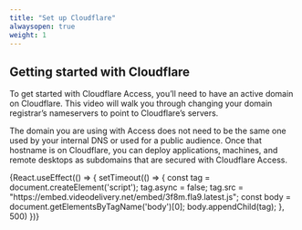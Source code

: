```yaml
---
title: "Set up Cloudflare"
alwaysopen: true
weight: 1
---
```


## Getting started with Cloudflare

To get started with Cloudflare Access, you’ll need to have an active domain on Cloudflare. This video will walk you through changing your domain registrar’s nameservers to point to Cloudflare’s servers. 

The domain you are using with Access does not need to be the same one used by your internal DNS or used for a public audience. Once that hostname is on Cloudflare, you can deploy applications, machines, and remote desktops as subdomains that are secured with Cloudflare Access.

<stream src="1434cf5af367af0385e4c54d8300ea59" controls></stream>

<div>{React.useEffect(() => {
  setTimeout(() => {
    const tag = document.createElement('script');
    tag.async = false;
    tag.src = "https://embed.videodelivery.net/embed/3f8m.fla9.latest.js";
    const body = document.getElementsByTagName('body')[0];
    body.appendChild(tag);
  }, 500)
  })}</div>
